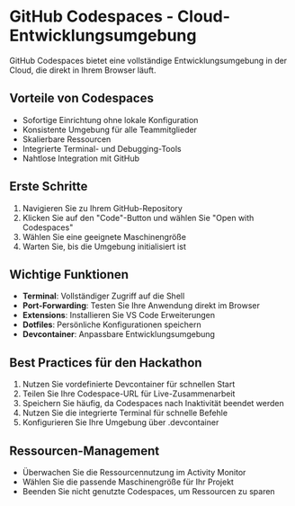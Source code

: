 # GitHub Codespaces - Cloud-Entwicklungsumgebung

GitHub Codespaces bietet eine vollständige Entwicklungsumgebung in der Cloud, die direkt in Ihrem Browser läuft.

## Vorteile von Codespaces

- Sofortige Einrichtung ohne lokale Konfiguration
- Konsistente Umgebung für alle Teammitglieder
- Skalierbare Ressourcen
- Integrierte Terminal- und Debugging-Tools
- Nahtlose Integration mit GitHub

## Erste Schritte

1. Navigieren Sie zu Ihrem GitHub-Repository
2. Klicken Sie auf den "Code"-Button und wählen Sie "Open with Codespaces"
3. Wählen Sie eine geeignete Maschinengröße
4. Warten Sie, bis die Umgebung initialisiert ist

## Wichtige Funktionen

- **Terminal**: Vollständiger Zugriff auf die Shell
- **Port-Forwarding**: Testen Sie Ihre Anwendung direkt im Browser
- **Extensions**: Installieren Sie VS Code Erweiterungen
- **Dotfiles**: Persönliche Konfigurationen speichern
- **Devcontainer**: Anpassbare Entwicklungsumgebung

## Best Practices für den Hackathon

1. Nutzen Sie vordefinierte Devcontainer für schnellen Start
2. Teilen Sie Ihre Codespace-URL für Live-Zusammenarbeit
3. Speichern Sie häufig, da Codespaces nach Inaktivität beendet werden
4. Nutzen Sie die integrierte Terminal für schnelle Befehle
5. Konfigurieren Sie Ihre Umgebung über .devcontainer

## Ressourcen-Management

- Überwachen Sie die Ressourcennutzung im Activity Monitor
- Wählen Sie die passende Maschinengröße für Ihr Projekt
- Beenden Sie nicht genutzte Codespaces, um Ressourcen zu sparen
